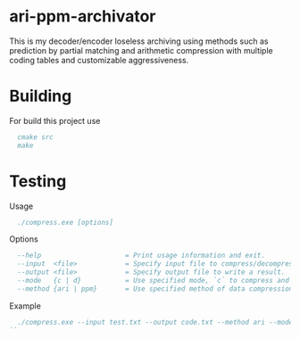 # ari-ppm-archivator
This is my decoder/encoder loseless archiving using methods such as prediction by partial matching and arithmetic compression with multiple coding tables and customizable aggressiveness.
# Building
For build this project use
```bibtex
  cmake src
  make
```
# Testing
Usage
```bibtex
  ./compress.exe [options]
```
Options
```bibtex
  --help                     = Print usage information and exit.
  --input  <file>            = Specify input file to compress/decompress.
  --output <file>            = Specify output file to write a result.
  --mode   {c | d}           = Use specified mode, `c` to compress and `d` to decompress.
  --method {ari | ppm}       = Use specified method of data compression/decompression.
```
Example
```bibtex
  ./compress.exe --input test.txt --output code.txt --method ari --mode c
``
